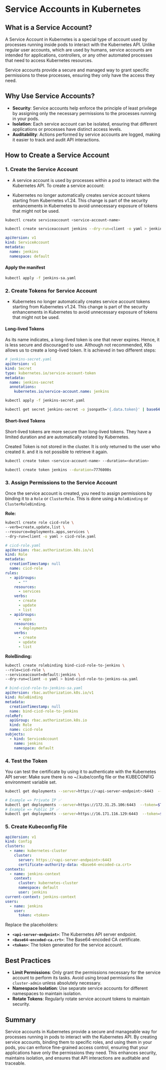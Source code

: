 # Service Accounts in Kubernetes

## What is a Service Account?

A Service Account in Kubernetes is a special type of account used by processes running inside pods to interact with the Kubernetes API. Unlike regular user accounts, which are used by humans, service accounts are intended for applications, controllers, or any other automated processes that need to access Kubernetes resources.

Service accounts provide a secure and managed way to grant specific permissions to these processes, ensuring they only have the access they need.

## Why Use Service Accounts?

- **Security**: Service accounts help enforce the principle of least privilege by assigning only the necessary permissions to the processes running in your pods.
- **Isolation**: Each service account can be isolated, ensuring that different applications or processes have distinct access levels.
- **Auditability**: Actions performed by service accounts are logged, making it easier to track and audit API interactions.

## How to Create a Service Account

### 1. **Create the Service Account**

- A service account is used by processes within a pod to interact with the Kubernetes API. To create a service account:

- Kubernetes no longer automatically creates service account tokens starting from Kubernetes v1.24. This change is part of the security enhancements in Kubernetes to avoid unnecessary exposure of tokens that might not be used.

```bash
kubectl create serviceaccount <service-account-name>
```

```bash
kubectl create serviceaccount jenkins --dry-run=client -o yaml > jenkins-sa.yaml
```

```yaml
apiVersion: v1
kind: ServiceAccount
metadata:
  name: jenkins
  namespace: default
```

#### Apply the manifest

```bash
kubectl apply -f jenkins-sa.yaml
```

### 2. **Create Tokens for Service Account**

- Kubernetes no longer automatically creates service account tokens starting from Kubernetes v1.24. This change is part of the security enhancements in Kubernetes to avoid unnecessary exposure of tokens that might not be used.

#### Long-lived Tokens

As its name indicates, a long-lived token is one that never expires. Hence, it is less secure and discouraged to use.
Although not recommended, K8s allows us to create a long-lived token. It is achieved in two different steps:

```yaml
# jenkins-secret.yaml
apiVersion: v1
kind: Secret
type: kubernetes.io/service-account-token
metadata:
  name: jenkins-secret
  annotations:
    kubernetes.io/service-account.name: jenkins
```

```bash
kubectl apply -f jenkins-secret.yaml
```

```bash
kubectl get secret jenkins-secret -o jsonpath='{.data.token}' | base64 --decode
```

#### Short-lived Tokens

Short-lived tokens are more secure than long-lived tokens. They have a limited duration and are automatically rotated by Kubernetes.

Created Token is not stored in the cluster. It is only returned to the user who created it. and it is not possible to retrieve it again.

```bash
kubectl create token <service-account-name> --duration=<duration>
```

```bash
kubectl create token jenkins --duration=7776000s
```

### 3. **Assign Permissions to the Service Account**

Once the service account is created, you need to assign permissions by binding it to a `Role` or `ClusterRole`. This is done using a `RoleBinding` or `ClusterRoleBinding`.

**Role:**

```bash
kubectl create role cicd-role \
--verb=create,update,list \
--resource=deployments.apps,services \
--dry-run=client -o yaml > cicd-role.yaml
```

```yaml
# cicd-role.yaml
apiVersion: rbac.authorization.k8s.io/v1
kind: Role
metadata:
  creationTimestamp: null
  name: cicd-role
rules:
  - apiGroups:
      - ""
    resources:
      - services
    verbs:
      - create
      - update
      - list
  - apiGroups:
      - apps
    resources:
      - deployments
    verbs:
      - create
      - update
      - list
```

**RoleBinding:**

```bash
kubectl create rolebinding bind-cicd-role-to-jenkins \
--role=cicd-role \
--serviceaccount=default:jenkins \
--dry-run=client -o yaml > bind-cicd-role-to-jenkins-sa.yaml
```

```yaml
# bind-cicd-role-to-jenkins-sa.yaml
apiVersion: rbac.authorization.k8s.io/v1
kind: RoleBinding
metadata:
  creationTimestamp: null
  name: bind-cicd-role-to-jenkins
roleRef:
  apiGroup: rbac.authorization.k8s.io
  kind: Role
  name: cicd-role
subjects:
  - kind: ServiceAccount
    name: jenkins
    namespace: default
```

### 4. **Test the Token**

You can test the certificate by using it to authenticate with the Kubernetes API server:
Make sure there is no ~/.kube/config file or the KUBECONFIG environment variable set.

```bash
kubectl get deployments --server=https://<api-server-endpoint>:6443  --token=<token> --insecure-skip-tls-verify

# Example => Private IP ✅
kubectl get deployments --server=https://172.31.25.106:6443  --token=$TOKEN --insecure-skip-tls-verify
# Example => Public IP ✅
kubectl get deployments --server=https://16.171.116.129:6443  --token=$TOKEN --insecure-skip-tls-verify
```

### 5. **Create Kubeconfig File**

```yaml
apiVersion: v1
kind: Config
clusters:
  - name: kubernetes-cluster
    cluster:
      server: https://<api-server-endpoint>:6443
      certificate-authority-data: <Base64-encoded-ca.crt>
contexts:
  - name: jenkins-context
    context:
      cluster: kubernetes-cluster
      namespace: default
      user: jenkins
current-context: jenkins-context
users:
  - name: jenkins
    user:
      token: <token>
```

Replace the placeholders:

- **`<api-server-endpoint>`**: The Kubernetes API server endpoint.
- **`<Base64-encoded-ca.crt>`**: The Base64-encoded CA certificate.
- **`<token>`**: The token generated for the service account.

## Best Practices

- **Limit Permissions**: Only grant the permissions necessary for the service account to perform its tasks. Avoid using broad permissions like `cluster-admin` unless absolutely necessary.
- **Namespace Isolation**: Use separate service accounts for different namespaces to maintain isolation.
- **Rotate Tokens**: Regularly rotate service account tokens to maintain security.

## Summary

Service accounts in Kubernetes provide a secure and manageable way for processes running in pods to interact with the Kubernetes API. By creating service accounts, binding them to specific roles, and using them in your pods, you can enforce fine-grained access control, ensuring that your applications have only the permissions they need. This enhances security, maintains isolation, and ensures that API interactions are auditable and traceable.

